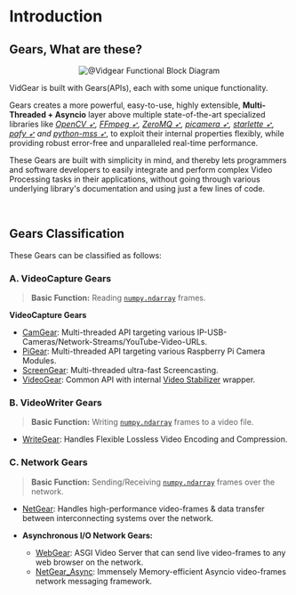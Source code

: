 <!--
===============================================
vidgear library source-code is deployed under the Apache 2.0 License:

Copyright (c) 2019-2020 Abhishek Thakur(@abhiTronix) <abhi.una12@gmail.com>

Licensed under the Apache License, Version 2.0 (the "License");
you may not use this file except in compliance with the License.
You may obtain a copy of the License at

   http://www.apache.org/licenses/LICENSE-2.0

Unless required by applicable law or agreed to in writing, software
distributed under the License is distributed on an "AS IS" BASIS,
WITHOUT WARRANTIES OR CONDITIONS OF ANY KIND, either express or implied.
See the License for the specific language governing permissions and
limitations under the License.
===============================================
-->

# Introduction

## Gears, What are these?

<p align="center">
  <img src="../assets/images/gears_fbd" alt="@Vidgear Functional Block Diagram" title="Designed by Abhishek Thakur(@abhiTronix), under CC-BY-NC-SA 4.0 License"/>
</p>


VidGear is built with Gears(APIs), each with some unique functionality.

Gears creates a more powerful, easy-to-use, highly extensible, **Multi-Threaded + Asyncio** layer above multiple state-of-the-art specialized libraries like *[OpenCV ➶][opencv], [FFmpeg ➶][ffmpeg], [ZeroMQ ➶][zmq], [picamera ➶][picamera], [starlette ➶][starlette], [pafy ➶][pafy] and [python-mss ➶][mss]*, to exploit their internal properties flexibly, while providing robust error-free and unparalleled real-time performance.


These Gears are built with simplicity in mind, and thereby lets programmers and software developers to easily integrate and perform complex Video Processing tasks in their applications, without going through various underlying library's documentation and using just a few lines of code.


&nbsp;

## Gears Classification

These Gears can be classified as follows:


### A. VideoCapture Gears

> **Basic Function:** Reading [`numpy.ndarray`](https://numpy.org/doc/1.18/reference/generated/numpy.ndarray.html#numpy-ndarray) frames.

**VideoCapture Gears**

* [CamGear](../gears/camgear/overview/): Multi-threaded API targeting various IP-USB-Cameras/Network-Streams/YouTube-Video-URLs.
* [PiGear](../gears/pigear/overview/): Multi-threaded API targeting  various Raspberry Pi Camera Modules.
* [ScreenGear](../gears/screengear/overview/): Multi-threaded ultra-fast Screencasting.    
* [VideoGear](../gears/videogear/overview/): Common API with internal [Video Stabilizer](../gears/stabilizer/overview/) wrapper.  

### B. VideoWriter Gears

> **Basic Function:** Writing [`numpy.ndarray`](https://numpy.org/doc/1.18/reference/generated/numpy.ndarray.html#numpy-ndarray) frames to a video file.

* [WriteGear](../gears/writegear/introduction/): Handles Flexible Lossless Video Encoding and Compression.

### C. Network Gears

> **Basic Function:** Sending/Receiving [`numpy.ndarray`](https://numpy.org/doc/1.18/reference/generated/numpy.ndarray.html#numpy-ndarray) frames over the network.

* [NetGear](../gears/netgear/overview/): Handles high-performance video-frames & data transfer between interconnecting systems over the network.

* **Asynchronous I/O Network Gears:**

    * [WebGear](../gears/webgear/overview/): ASGI Video Server that can send live video-frames to any web browser on the network.
    * [NetGear_Async](../gears/netgear_async/overview/): Immensely Memory-efficient Asyncio video-frames network messaging framework.

&nbsp;

<!--
External URLs
-->
[opencv]:https://github.com/opencv/opencv
[picamera]:https://github.com/waveform80/picamera
[pafy]:https://github.com/mps-youtube/pafy
[zmq]:https://zeromq.org/
[mss]:https://github.com/BoboTiG/python-mss
[gitter]: https://gitter.im/vidgear/community
[starlette]:https://www.starlette.io/
[stargazer]: https://github.com/abhiTronix/vidgear/stargazers
[ffmpeg]:https://www.ffmpeg.org/
